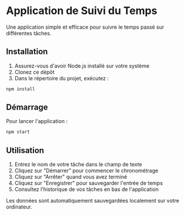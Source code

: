 # Application de Suivi du Temps

Une application simple et efficace pour suivre le temps passé sur différentes tâches.

## Installation

1. Assurez-vous d'avoir Node.js installé sur votre système
2. Clonez ce dépôt
3. Dans le répertoire du projet, exécutez :
```bash
npm install
```

## Démarrage

Pour lancer l'application :
```bash
npm start
```

## Utilisation

1. Entrez le nom de votre tâche dans le champ de texte
2. Cliquez sur "Démarrer" pour commencer le chronométrage
3. Cliquez sur "Arrêter" quand vous avez terminé
4. Cliquez sur "Enregistrer" pour sauvegarder l'entrée de temps
5. Consultez l'historique de vos tâches en bas de l'application

Les données sont automatiquement sauvegardées localement sur votre ordinateur.
